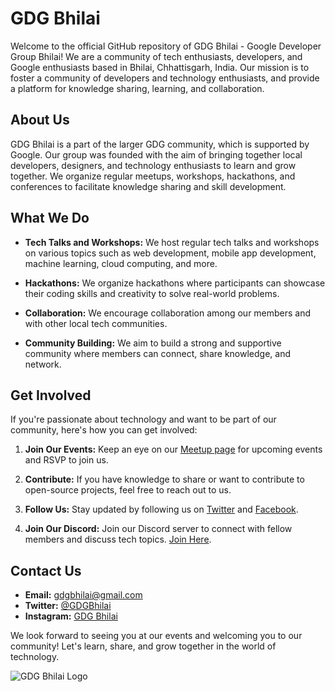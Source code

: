 # GDG Bhilai

Welcome to the official GitHub repository of GDG Bhilai - Google Developer Group Bhilai! We are a community of tech enthusiasts, developers, and Google enthusiasts based in Bhilai, Chhattisgarh, India. Our mission is to foster a community of developers and technology enthusiasts, and provide a platform for knowledge sharing, learning, and collaboration.

## About Us

GDG Bhilai is a part of the larger GDG community, which is supported by Google. Our group was founded with the aim of bringing together local developers, designers, and technology enthusiasts to learn and grow together. We organize regular meetups, workshops, hackathons, and conferences to facilitate knowledge sharing and skill development.

## What We Do

- **Tech Talks and Workshops:** We host regular tech talks and workshops on various topics such as web development, mobile app development, machine learning, cloud computing, and more.

- **Hackathons:** We organize hackathons where participants can showcase their coding skills and creativity to solve real-world problems.

- **Collaboration:** We encourage collaboration among our members and with other local tech communities.

- **Community Building:** We aim to build a strong and supportive community where members can connect, share knowledge, and network.

## Get Involved

If you're passionate about technology and want to be part of our community, here's how you can get involved:

1. **Join Our Events:** Keep an eye on our [Meetup page](https://www.meetup.com/GDG-Bhilai) for upcoming events and RSVP to join us.

2. **Contribute:** If you have knowledge to share or want to contribute to open-source projects, feel free to reach out to us.

3. **Follow Us:** Stay updated by following us on [Twitter](https://twitter.com/GDGBhilai) and [Facebook](https://www.facebook.com/GDGBhilai/).

4. **Join Our Discord:** Join our Discord server to connect with fellow members and discuss tech topics. [Join Here](https://discord.gg/gdg-bhilai).

## Contact Us

- **Email:** gdgbhilai@gmail.com
- **Twitter:** [@GDGBhilai](https://twitter.com/GDGBhilai)
- **Instagram:** [GDG Bhilai](https://www.instagram.com/GDGBhilai/)

We look forward to seeing you at our events and welcoming you to our community! Let's learn, share, and grow together in the world of technology.

![GDG Bhilai Logo](https://github.com/GDG-Bhilai/.github/assets/41143496/a5731dcf-9926-4f4f-8a11-8aead1026222)
